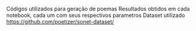 Códigos utilizados para geração de poemas
Resultados obtidos em cada notebook, cada um com seus respectivos parametros
Dataset utilizado https://github.com/poetizer/sonet-dataset/

